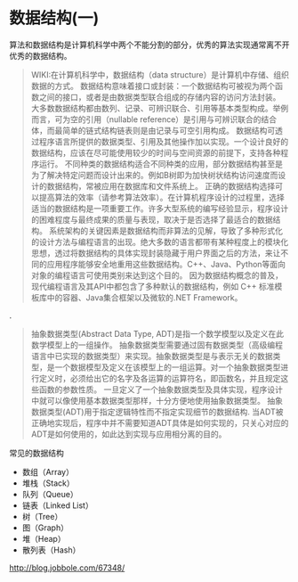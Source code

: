 # 数据结构(一)

算法和数据结构是计算机科学中两个不能分割的部分，优秀的算法实现通常离不开优秀的数据结构。

> WIKI:在计算机科学中，数据结构（data structure）是计算机中存储、组织数据的方式。
数据结构意味着接口或封装：一个数据结构可被视为两个函数之间的接口，或者是由数据类型联合组成的存储内容的访问方法封装。
大多数数据结构都由数列、记录、可辨识联合、引用等基本类型构成。举例而言，可为空的引用（nullable reference）是引用与可辨识联合的结合体，而最简单的链式结构链表则是由记录与可空引用构成。
数据结构可透过程序语言所提供的数据类型、引用及其他操作加以实现。一个设计良好的数据结构，应该在尽可能使用较少的时间与空间资源的前提下，支持各种程序运行。
不同种类的数据结构适合不同种类的应用，部分数据结构甚至是为了解决特定问题而设计出来的。例如B树即为加快树状结构访问速度而设计的数据结构，常被应用在数据库和文件系统上。
正确的数据结构选择可以提高算法的效率（请参考算法效率）。在计算机程序设计的过程里，选择适当的数据结构是一项重要工作。许多大型系统的编写经验显示，程序设计的困难程度与最终成果的质量与表现，取决于是否选择了最适合的数据结构。
系统架构的关键因素是数据结构而非算法的见解，导致了多种形式化的设计方法与编程语言的出现。绝大多数的语言都带有某种程度上的模块化思想，透过将数据结构的具体实现封装隐藏于用户界面之后的方法，来让不同的应用程序能够安全地重用这些数据结构。C++、Java、Python等面向对象的编程语言可使用类别来达到这个目的。
>因为数据结构概念的普及，现代编程语言及其API中都包含了多种默认的数据结构，例如 C++ 标准模板库中的容器、Java集合框架以及微软的.NET Framework。

.

> 抽象数据类型(Abstract Data Type, ADT)是指一个数学模型以及定义在此数学模型上的一组操作。
> 抽象数据类型需要通过固有数据类型（高级编程语言中已实现的数据类型）来实现。抽象数据类型是与表示无关的数据类型，是一个数据模型及定义在该模型上的一组运算。对一个抽象数据类型进行定义时，必须给出它的名字及各运算的运算符名，即函数名，并且规定这些函数的参数性质。
> 一旦定义了一个抽象数据类型及具体实现，程序设计中就可以像使用基本数据类型那样，十分方便地使用抽象数据类型。
> 抽象数据类型(ADT)用于指定逻辑特性而不指定实现细节的数据结构.
> 当ADT被正确地实现后，程序中并不需要知道ADT具体是如何实现的，只关心对应的ADT是如何使用的，如此达到实现与应用相分离的目的。

常见的数据结构
* 数组（Array）
* 堆栈（Stack）
* 队列（Queue）
* 链表（Linked List）
* 树（Tree）
* 图（Graph）
* 堆（Heap）
* 散列表（Hash）


http://blog.jobbole.com/67348/
